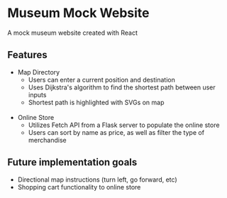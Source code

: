 <h1> Museum Mock Website </h1>

A mock museum website created with React

<h2> Features </h2>

<ul>
  <li> Map Directory
    <ul>
      <li>Users can enter a current position and destination</li>
      <li>Uses Dijkstra's algorithm to find the shortest path between user inputs </li>
      <li>Shortest path is highlighted with SVGs on map </li>
    </ul>
  </li>
    <br>
  <li> Online Store
    <ul>
      <li>Utilizes Fetch API from a Flask server to populate the online store</li>
      <li>Users can sort by name as price, as well as filter the type of merchandise  </li>
    </ul>
  </li>
</ul>

<h2> Future implementation goals </h2>
<ul>
  <li> Directional map instructions (turn left, go forward, etc) </li>
  <li> Shopping cart functionality to online store </li>
</ul>